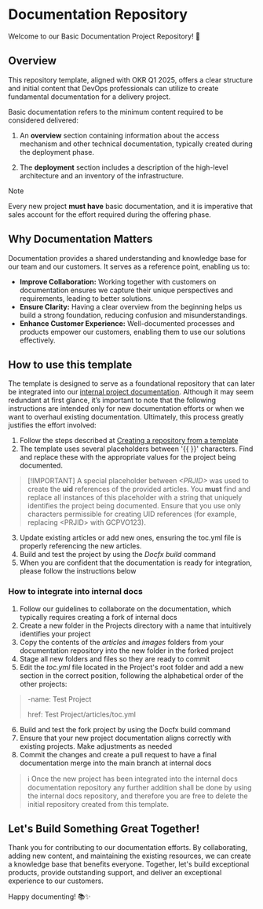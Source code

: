 # Documentation Repository

Welcome to our Basic Documentation Project Repository! 🚀

## Overview

This repository template, aligned with OKR Q1 2025, offers a clear structure and initial content that DevOps professionals can utilize to create fundamental documentation for a delivery project.

Basic documentation refers to the minimum content required to be considered delivered:

1. An **overview** section containing information about the access mechanism and other technical documentation, typically created during the deployment phase.

2. The **deployment** section includes a description of the high-level architecture and an inventory of the infrastructure.

> [!NOTE]
> Every new project **must have** basic documentation, and it is imperative that sales account for the effort required during the offering phase.


## Why Documentation Matters

Documentation provides a shared understanding and knowledge base for our team and our customers. It serves as a reference point, enabling us to:

- **Improve Collaboration:** Working together with customers on documentation ensures we capture their unique perspectives and requirements, leading to better solutions.
- **Ensure Clarity:** Having a clear overview from the beginning helps us build a strong foundation, reducing confusion and misunderstandings.
- **Enhance Customer Experience:** Well-documented processes and products empower our customers, enabling them to use our solutions effectively.

## How to use this template

The template is designed to serve as a foundational repository that can later be integrated into our [internal project documentation](https://internaldocs.skyline.be/Projects/Projects.html). Although it may seem redundant at first glance, it’s important to note that the following instructions are intended only for new documentation efforts or when we want to overhaul existing documentation. Ultimately, this process greatly justifies the effort involved:

1. Follow the steps described at [Creating a repository from a template](https://docs.github.com/en/repositories/creating-and-managing-repositories/creating-a-repository-from-a-template#creating-a-repository-from-a-template)
2. The template uses several placeholders between '{{ }}' characters. Find and replace these with the appropriate values for the project being documented.
> [!IMPORTANT] A special placeholder between _\<PRJID\>_ was used to create the **uid** references of the provided articles. You **must** find and replace all instances of this placeholder with a string that uniquely identifies the project being documented. Ensure that you use only characters permissible for creating UID references (for example, replacing \<PRJID\> with GCPVO123).
3. Update existing articles or add new ones, ensuring the toc.yml file is properly referencing the new articles.
4. Build and test the project by using the _Docfx build_ command
5. When you are confident that the documentation is ready for integration, please follow the instructions below

### How to integrate into internal docs
1. Follow our guidelines to collaborate on the documentation, which typically requires creating a fork of internal docs
2. Create a new folder in the Projects directory with a name that intuitively identifies your project
3. Copy the contents of the _articles_ and _images_ folders from your documentation repository into the new folder in the forked project
4. Stage all new folders and files so they are ready to commit 
5. Edit the _toc.yml_ file located in the Project's root folder and add a new section in the correct position, following the alphabetical order of the other projects:
> -name: Test Project
> 
> href: Test Project/articles/toc.yml

6. Build and test the fork project by using the Docfx build command
7. Ensure that your new project documentation aligns correctly with existing projects. Make adjustments as needed
8. Commit the changes and create a pull request to have a final documentation merge into the main branch at internal docs
> ℹ️ Once the new project has been integrated into the internal docs documentation repository any further addition shall be done by using the internal docs repository, and therefore you are free to delete the initial repository created from this template.

## Let's Build Something Great Together!

Thank you for contributing to our documentation efforts. By collaborating, adding new content, and maintaining the existing resources, we can create a knowledge base that benefits everyone. Together, let's build exceptional products, provide outstanding support, and deliver an exceptional experience to our customers.

Happy documenting! 📚✨
